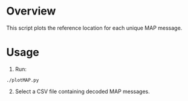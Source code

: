 # Overview
This script plots the reference location for each unique MAP message.

# Usage
1. Run:
```
./plotMAP.py
```
2. Select a CSV file containing decoded MAP messages.
